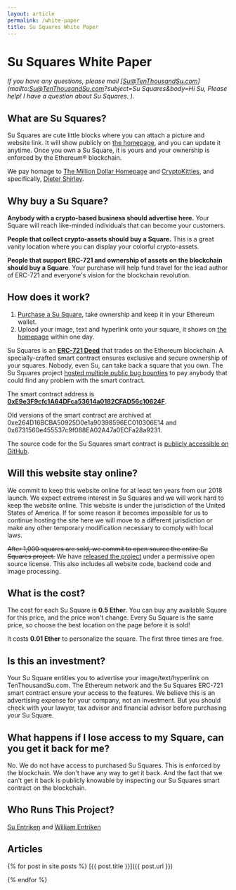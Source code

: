```yaml
---
layout: article
permalink: /white-paper
title: Su Squares White Paper
---
```


# Su Squares White Paper

*If you have any questions, please mail [Su@TenThousandSu.com](mailto:Su@TenThousandSu.com?subject=Su Squares&body=Hi Su, Please help! I have a question about Su Squares. ).*

## What are Su Squares?

Su Squares are cute little blocks where you can attach a picture and website link. It will show publicly on [the homepage](/), and you can update it anytime. Once you own a Su Square, it is yours and your ownership is enforced by the Ethereum® blockchain.

We pay homage to [The Million Dollar Homepage](http://milliondollarhomepage.com/) and [CryptoKitties](https://www.cryptokitties.co/), and specifically, [Dieter Shirley](https://github.com/dete).

## Why buy a Su Square?

**Anybody with a crypto-based business should advertise here.** Your Square will reach like-minded individuals that can become your customers.

**People that collect crypto-assets should buy a Square.** This is a great vanity location where you can display your colorful crypto-assets.

**People that support ERC-721 and ownership of assets on the blockchain should buy a Square**. Your purchase will help fund travel for the lead author of ERC-721 and everyone's vision for the blockchain revolution.

## How does it work?

1. [Purchase a Su Square](/buy), take ownership and keep it in your Ethereum wallet.
2. Upload your image, text and hyperlink onto your square, it shows on [the homepage](/) within one day.

Su Squares is an [**ERC-721 Deed**](https://eips.ethereum.org/EIPS/eip-721) that trades on the Ethereum blockchain. A specially-crafted smart contract ensures exclusive and secure ownership of your squares. Nobody, even Su, can take back a square that you own. The Su Squares project [hosted multiple public bug bounties](https://github.com/su-squares/ethereum-contract) to pay anybody that could find any problem with the smart contract.

The smart contract address is **[0xE9e3F9cfc1A64DFca53614a0182CFAD56c10624F](https://etherscan.io/address/0xE9e3F9cfc1A64DFca53614a0182CFAD56c10624F)**.

Old versions of the smart contract are archived at 0xe264D16BCBA50925D0e1a90398596EC010306E14 and 0x6731560e455537c9f088EA02A47a0ECFa28a9231.

The source code for the Su Squares smart contract is [publicly accessible on GitHub](https://github.com/su-squares/ethereum-contract).

## Will this website stay online?

We commit to keep this website online for at least ten years from our 2018 launch. We expect extreme interest in Su Squares and we will work hard to keep the website online. This website is under the jurisdiction of the United States of America. If for some reason it becomes impossible for us to continue hosting the site here we will move to a different jurisdiction or make any other temporary modification necessary to comply with local laws.

~~After 1,000 squares are sold, we commit to open source the entire Su Squares project.~~ We have [released the project](/articles/2021-08-29-open-source) under a permissive open source license. This also includes all website code, backend code and image processing.

## What is the cost?

The cost for each Su Square is **0.5 Ether**. You can buy any available Square for this price, and the price won't change. Every Su Square is the same price, so choose the best location on the page before it is sold!

It costs **0.01 Ether** to personalize the square. The first three times are free.

## Is this an investment?

Your Su Square entitles you to advertise your image/text/hyperlink on TenThousandSu.com. The Ethereum network and the Su Squares ERC-721 smart contract ensure your access to the features. We believe this is an advertising expense for your company, not an investment. But you should check with your lawyer, tax advisor and financial advisor before purchasing your Su Square.

## What happens if I lose access to my Square, can you get it back for me?

No. We do not have access to purchased Su Squares. This is enforced by the blockchain. We don't have any way to get it back. And the fact that we can't get it back is publicly knowable by inspecting our Su Squares smart contract on the blockchain.

## Who Runs This Project?

[Su Entriken](https://www.linkedin.com/in/suwang621/) and [William Entriken](https://www.linkedin.com/in/fulldecent/)

## Articles

{% for post in site.posts %}
[{{ post.title }}]({{ post.url }})

{% endfor %}